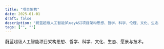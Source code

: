 ```yaml
---
title: "项目架构"
date: 2025-01-01
draft: false
description: "蔚蓝超级人工智能BlueyASI项目架构思想、哲学、科学、伦理、文化、生态、愿景蓝图与技术框架。"
tags: ["", ""]
---
```


蔚蓝超级人工智能项目架构思想、哲学、科学、文化、生态、愿景与技术。
<br>

























































































